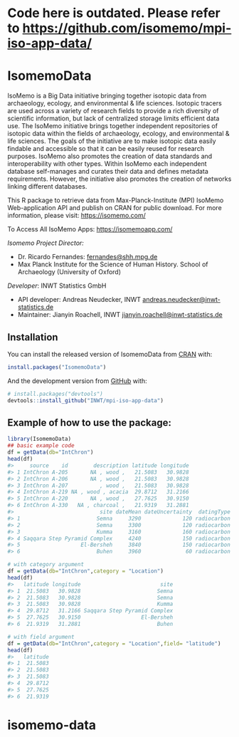 # Code here is outdated. Please refer to https://github.com/isomemo/mpi-iso-app-data/


<!-- README.md is generated from README.Rmd. Please edit that file -->

# IsomemoData

<!-- badges: start -->

<!-- badges: end -->

IsoMemo is a Big Data initiative bringing together isotopic data from
archaeology, ecology, and environmental & life sciences. Isotopic
tracers are used across a variety of research fields to provide a rich
diversity of scientific information, but lack of centralized storage
limits efficient data use. The IsoMemo initiative brings together
independent repositories of isotopic data within the fields of
archaeology, ecology, and environmental & life sciences. The goals of
the initiative are to make isotopic data easily findable and accessible
so that it can be easily reused for research purposes. IsoMemo also
promotes the creation of data standards and interoperability with other
types. Within IsoMemo each independent database self-manages and curates
their data and defines metadata requirements. However, the initiative
also promotes the creation of networks linking different databases.

This R package to retrieve data from Max-Planck-Institute (MPI) IsoMemo
Web-application API and publish on CRAN for public download. For more
information, please visit: <https://isomemo.com/>

To Access All IsoMemo Apps: <https://isomemoapp.com/>

*Isomemo Project Director:*

-   Dr. Ricardo Fernandes: <fernandes@shh.mpg.de>
-   Max Planck Institute for the Science of Human History. School of
    Archaeology (University of Oxford)

*Developer*: INWT Statistics GmbH

-   API developer: Andreas Neudecker, INWT
    <andreas.neudecker@inwt-statistics.de>
-   Maintainer: Jianyin Roachell, INWT
    <jianyin.roachell@inwt-statistics.de>

## Installation

You can install the released version of IsomemoData from
[CRAN](https://CRAN.R-project.org) with:

``` r
install.packages("IsomemoData")
```

And the development version from [GitHub](https://github.com/) with:

``` r
# install.packages("devtools")
devtools::install_github("INWT/mpi-iso-app-data")
```

## Example of how to use the package:

``` r
library(IsomemoData)
## basic example code
df = getData(db="IntChron")
head(df)
#>     source    id        description latitude longitude
#> 1 IntChron A-205       NA , wood ,   21.5083   30.9828
#> 2 IntChron A-206       NA , wood ,   21.5083   30.9828
#> 3 IntChron A-207          , wood ,   21.5083   30.9828
#> 4 IntChron A-219 NA , wood , acacia  29.8712   31.2166
#> 5 IntChron A-220       NA , wood ,   27.7625   30.9150
#> 6 IntChron A-330   NA , charcoal ,   21.9319   31.2881
#>                           site dateMean dateUncertainty  datingType d13C
#> 1                        Semna     3290             120 radiocarbon   NA
#> 2                        Semna     3300             120 radiocarbon   NA
#> 3                        Kumma     3160             160 radiocarbon   NA
#> 4 Saqqara Step Pyramid Complex     4240             150 radiocarbon   NA
#> 5                   El-Bersheh     3840             150 radiocarbon   NA
#> 6                        Buhen     3960              60 radiocarbon   NA

# with category argument
df = getData(db="IntChron",category = "Location")
head(df)
#>   latitude longitude                         site
#> 1  21.5083   30.9828                        Semna
#> 2  21.5083   30.9828                        Semna
#> 3  21.5083   30.9828                        Kumma
#> 4  29.8712   31.2166 Saqqara Step Pyramid Complex
#> 5  27.7625   30.9150                   El-Bersheh
#> 6  21.9319   31.2881                        Buhen

# with field argument
df = getData(db="IntChron",category = "Location",field= "latitude")
head(df)
#>   latitude
#> 1  21.5083
#> 2  21.5083
#> 3  21.5083
#> 4  29.8712
#> 5  27.7625
#> 6  21.9319
```
# isomemo-data
